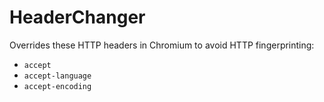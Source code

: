 # HeaderChanger
Overrides these HTTP headers in Chromium to avoid HTTP fingerprinting:

* `accept`
* `accept-language`
* `accept-encoding`
